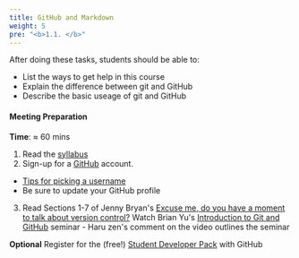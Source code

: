 ```yaml
---
title: GitHub and Markdown
weight: 5
pre: "<b>1.1. </b>"
---
```


After doing these tasks, students should be able to:

- List the ways to get help in this course
- Explain the difference between git and GitHub
- Describe the basic useage of git and GitHub

#### Meeting Preparation

**Time**: &asymp; 60 mins

1. Read the [syllabus](https://sta518.github.io/syllabus/)
2. Sign-up for a [GitHub](https://github.com) account. 
  - [Tips for picking a username](https://happygitwithr.com/github-acct.html#username-advice)
  - Be sure to update your GitHub profile
3. Read Sections 1-7 of Jenny Bryan's [Excuse me, do you have a moment to talk about version control?](https://peerj.com/preprints/3159/)
Watch Brian Yu's [Introduction to Git and GitHub](https://www.youtube.com/watch?v=MJUJ4wbFm_A) seminar - Haru zen's comment on the video outlines the seminar

**Optional** Register for the (free!) [Student Developer Pack](https://education.github.com/pack) with GitHub

<!--
### Objectives

By the end of this activity, students are expected to be able to:

- Describe ways to get help/converse about the course
- Navigate the course GitHub framework and their profile
- Create and comment on GitHub Issues
- Navigate to files on their personal computer
- Author and render a markdown document with RStudio

-->